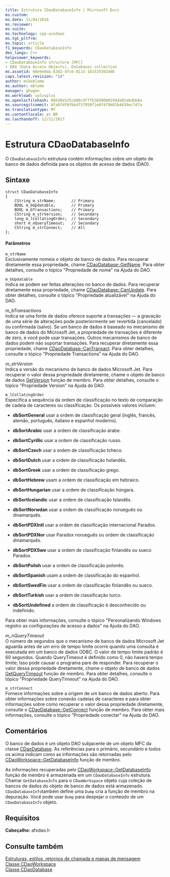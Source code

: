 ```yaml
---
title: Estrutura CDaoDatabaseInfo | Microsoft Docs
ms.custom: 
ms.date: 11/04/2016
ms.reviewer: 
ms.suite: 
ms.technology: cpp-windows
ms.tgt_pltfrm: 
ms.topic: article
f1_keywords: CDaoDatabaseInfo
dev_langs: C++
helpviewer_keywords:
- CDaoDatabaseInfo structure [MFC]
- DAO (Data Access Objects), Databases collection
ms.assetid: 68e9e0da-8382-4fc6-8115-1b1519392ddb
caps.latest.revision: "14"
author: mikeblome
ms.author: mblome
manager: ghogen
ms.workload: cplusplus
ms.openlocfilehash: 085d0e525cb00c9fffb3698080194da92a6dbb8a
ms.sourcegitcommit: 8fa8fdf0fbb4f57950f1e8f4f9b81b4d39ec7d7a
ms.translationtype: MT
ms.contentlocale: pt-BR
ms.lasthandoff: 12/21/2017
---
```

# <a name="cdaodatabaseinfo-structure"></a>Estrutura CDaoDatabaseInfo
O `CDaoDatabaseInfo` estrutura contém informações sobre um objeto de banco de dados definida para os objetos de acesso de dados (DAO).  
  
## <a name="syntax"></a>Sintaxe  
  
```  
struct CDaoDatabaseInfo  
{  
    CString m_strName;       // Primary  
    BOOL m_bUpdatable;       // Primary  
    BOOL m_bTransactions;    // Primary  
    CString m_strVersion;    // Secondary  
    long m_lCollatingOrder;  // Secondary  
    short m_nQueryTimeout;   // Secondary  
    CString m_strConnect;    // All  
};  
```  
  
#### <a name="parameters"></a>Parâmetros  
 `m_strName`  
 Exclusivamente nomeia o objeto de banco de dados. Para recuperar diretamente essa propriedade, chame [CDaoDatabase::GetName](../../mfc/reference/cdaodatabase-class.md#getname). Para obter detalhes, consulte o tópico "Propriedade de nome" na Ajuda do DAO.  
  
 `m_bUpdatable`  
 Indica se podem ser feitas alterações no banco de dados. Para recuperar diretamente essa propriedade, chame [CDaoDatabase::CanUpdate](../../mfc/reference/cdaodatabase-class.md#canupdate). Para obter detalhes, consulte o tópico "Propriedade atualizável" na Ajuda do DAO.  
  
 *m_bTransactions*  
 Indica se uma fonte de dados oferece suporte a transações — a gravação de uma série de alterações pode posteriormente ser revertida (cancelado) ou confirmada (salvo). Se um banco de dados é baseado no mecanismo de banco de dados do Microsoft Jet, a propriedade de transações é diferente de zero, e você pode usar transações. Outros mecanismos de banco de dados podem não suportar transações. Para recuperar diretamente essa propriedade, chame [CDaoDatabase::CanTransact](../../mfc/reference/cdaodatabase-class.md#cantransact). Para obter detalhes, consulte o tópico "Propriedade Transactions" na Ajuda do DAO.  
  
 *m_strVersion*  
 Indica a versão do mecanismo de banco de dados Microsoft Jet. Para recuperar o valor dessa propriedade diretamente, chame o objeto de banco de dados [GetVersion](../../mfc/reference/cdaodatabase-class.md#getversion) função de membro. Para obter detalhes, consulte o tópico "Propriedade Version" na Ajuda do DAO.  
  
 `m_lCollatingOrder`  
 Especifica a sequência da ordem de classificação no texto de comparação de cadeia de caracteres ou classificação. Os possíveis valores incluem:  
  
- **dbSortGeneral** usar a ordem de classificação geral (inglês, francês, alemão, português, italiano e espanhol moderno).  
  
- **dbSortArabic** usar a ordem de classificação árabe.  
  
- **dbSortCyrillic** usar a ordem de classificação russo.  
  
- **dbSortCzech** usar a ordem de classificação tcheco.  
  
- **dbSortDutch** usar a ordem de classificação holandês.  
  
- **dbSortGreek** usar a ordem de classificação grego.  
  
- **dbSortHebrew** usam a ordem de classificação em hebraico.  
  
- **dbSortHungarian** usar a ordem de classificação húngara.  
  
- **dbSortIcelandic** usar a ordem de classificação Islandês.  
  
- **dbSortNorwdan** usar a ordem de classificação norueguês ou dinamarquês.  
  
- **dbSortPDXIntl** usar a ordem de classificação internacional Paradox.  
  
- **dbSortPDXNor** usar Paradox norueguês ou ordem de classificação dinamarquês.  
  
- **dbSortPDXSwe** usar a ordem de classificação finlandês ou sueco Paradox.  
  
- **dbSortPolish** usar a ordem de classificação polonês.  
  
- **dbSortSpanish** usam a ordem de classificação do espanhol.  
  
- **dbSortSwedFin** usar a ordem de classificação finlandês ou sueco.  
  
- **dbSortTurkish** usar a ordem de classificação turco.  
  
- **dbSortUndefined** a ordem de classificação é desconhecido ou indefinido.  
  
 Para obter mais informações, consulte o tópico "Personalizando Windows registro as configurações de acesso a dados" na Ajuda do DAO.  
  
 *m_nQueryTimeout*  
 O número de segundos que o mecanismo de banco de dados Microsoft Jet aguarda antes de um erro de tempo limite ocorre quando uma consulta é executada em um banco de dados ODBC. O valor de tempo limite padrão é 60 segundos. Quando QueryTimeout é definido como 0, não haverá tempo limite; Isso pode causar o programa pare de responder. Para recuperar o valor dessa propriedade diretamente, chame o objeto de banco de dados [GetQueryTimeout](../../mfc/reference/cdaodatabase-class.md#getquerytimeout) função de membro. Para obter detalhes, consulte o tópico "Propriedade QueryTimeout" na Ajuda do DAO.  
  
 `m_strConnect`  
 Fornece informações sobre a origem de um banco de dados aberto. Para obter informações sobre conexão cadeias de caracteres e para obter informações sobre como recuperar o valor dessa propriedade diretamente, consulte o [CDaoDatabase::GetConnect](../../mfc/reference/cdaodatabase-class.md#getconnect) função de membro. Para obter mais informações, consulte o tópico "Propriedade conectar" na Ajuda do DAO.  
  
## <a name="remarks"></a>Comentários  
 O banco de dados é um objeto DAO subjacente de um objeto MFC da classe [CDaoDatabase](../../mfc/reference/cdaodatabase-class.md). As referências para o primário, secundário e todos os acima indicam como as informações são retornadas pelo [CDaoWorkspace::GetDatabaseInfo](../../mfc/reference/cdaoworkspace-class.md#getdatabaseinfo) função de membro.  
  
 As informações recuperadas pelo [CDaoWorkspace::GetDatabaseInfo](../../mfc/reference/cdaoworkspace-class.md#getdatabaseinfo) função de membro é armazenada em um `CDaoDatabaseInfo` estrutura. Chamar `GetDatabaseInfo` para o `CDaoWorkspace` objeto cuja coleção de bancos de dados do objeto de banco de dados está armazenado. `CDaoDatabaseInfo`também define uma `Dump` cria a função de membro na depuração. Você pode usar `Dump` para despejar o conteúdo de um `CDaoDatabaseInfo` objeto.  
  
## <a name="requirements"></a>Requisitos  
 **Cabeçalho:** afxdao.h  
  
## <a name="see-also"></a>Consulte também  
 [Estruturas, estilos, retornos de chamada e mapas de mensagem](../../mfc/reference/structures-styles-callbacks-and-message-maps.md)   
 [Classe CDaoWorkspace](../../mfc/reference/cdaoworkspace-class.md)   
 [Classe CDaoDatabase](../../mfc/reference/cdaodatabase-class.md)
